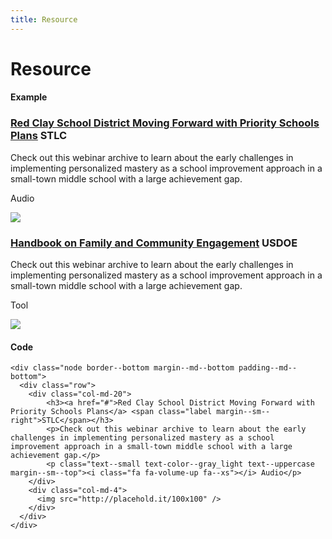 ```yaml
---
title: Resource
---
```


# Resource

#### Example
<div class="node border--bottom margin--md--bottom padding--md--bottom">
  <div class="row">
    <div class="col-md-20">
        <h3><a href="#">Red Clay School District Moving Forward with Priority Schools Plans</a> <span class="label margin--sm--right">STLC</span></h3>
        <p>Check out this webinar archive to learn about the early challenges in implementing personalized mastery as a school improvement approach in a small-town middle school with a large achievement gap.</p>
        <p class="text--small text-color--gray_light text--uppercase margin--sm--top"><i class="fa fa-volume-up fa--xs"></i> Audio</p>
    </div>
    <div class="col-md-4">
      <img src="http://placehold.it/100x100" />
    </div>
  </div>
</div>
<div class="node border--bottom margin--md--bottom padding--md--bottom">
  <div class="row">
    <div class="col-md-20">
        <h3><a href="#">Handbook on Family and Community Engagement</a> <span class="label margin--sm--right">USDOE</span></h3>
        <p>Check out this webinar archive to learn about the early challenges in implementing personalized mastery as a school improvement approach in a small-town middle school with a large achievement gap.</p>
        <p class="text--small text-color--gray_light text--uppercase margin--sm--top"><i class="fa fa-cog fa--xs"></i> Tool</p>
    </div>
    <div class="col-md-4">
      <img src="http://placehold.it/100x100" />
    </div>
  </div>
</div>

#### Code
```
<div class="node border--bottom margin--md--bottom padding--md--bottom">
  <div class="row">
    <div class="col-md-20">
        <h3><a href="#">Red Clay School District Moving Forward with Priority Schools Plans</a> <span class="label margin--sm--right">STLC</span></h3>
        <p>Check out this webinar archive to learn about the early challenges in implementing personalized mastery as a school improvement approach in a small-town middle school with a large achievement gap.</p>
        <p class="text--small text-color--gray_light text--uppercase margin--sm--top"><i class="fa fa-volume-up fa--xs"></i> Audio</p>
    </div>
    <div class="col-md-4">
      <img src="http://placehold.it/100x100" />
    </div>
  </div>
</div>
```

